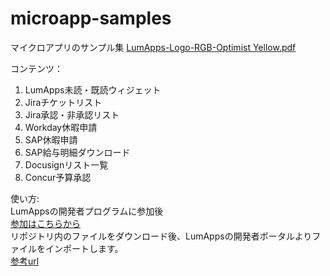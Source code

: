 # microapp-samples
マイクロアプリのサンプル集
[LumApps-Logo-RGB-Optimist Yellow.pdf](https://github.com/user-attachments/files/19645221/LumApps-Logo-RGB-Optimist.Yellow.pdf)

コンテンツ：<br>
01. LumApps未読・既読ウィジェット<br>
02. Jiraチケットリスト
03. Jira承認・非承認リスト<br>
04. Workday休暇申請<br>
05. SAP休暇申請
06. SAP給与明細ダウンロード<br>
07. Docusignリスト一覧<br>
08. Concur予算承認

使い方:<br>
LumAppsの開発者プログラムに参加後<br>
[参加はこちらから](https://developers.lumapps.com/index.html)<br>
リポジトリ内のファイルをダウンロード後、LumAppsの開発者ポータルよりファイルをインポートします。<br>
[参考url](https://docs.lumapps.com/docs/docs/knowledge-knowledge-management-landing/knowledge-l40063457350627685)





